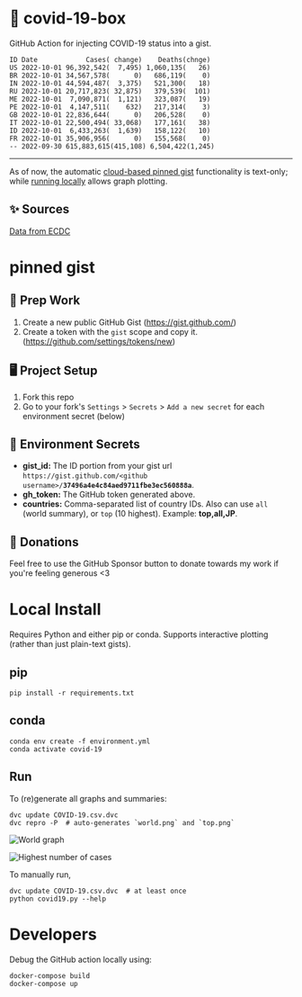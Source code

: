 # 🏥 covid-19-box

GitHub Action for injecting COVID-19 status into a gist.

```
ID Date            Cases( change)    Deaths(chnge)
US 2022-10-01 96,392,542(  7,495) 1,060,135(   26)
BR 2022-10-01 34,567,578(      0)   686,119(    0)
IN 2022-10-01 44,594,487(  3,375)   521,300(   18)
RU 2022-10-01 20,717,823( 32,875)   379,539(  101)
ME 2022-10-01  7,090,871(  1,121)   323,087(   19)
PE 2022-10-01  4,147,511(    632)   217,314(    3)
GB 2022-10-01 22,836,644(      0)   206,528(    0)
IT 2022-10-01 22,500,494( 33,068)   177,161(   38)
ID 2022-10-01  6,433,263(  1,639)   158,122(   10)
FR 2022-10-01 35,906,956(      0)   155,568(    0)
-- 2022-09-30 615,883,615(415,108) 6,504,422(1,245)
```

---

As of now, the automatic [cloud-based pinned gist](#pinned-gist) functionality is text-only;
while [running locally](#local-install) allows graph plotting.

## ✨ Sources

[Data from ECDC](https://www.ecdc.europa.eu/en/publications-data/download-todays-data-geographic-distribution-covid-19-cases-worldwide)

# pinned gist

## 🎒 Prep Work
1. Create a new public GitHub Gist (https://gist.github.com/)
1. Create a token with the `gist` scope and copy it. (https://github.com/settings/tokens/new)

## 🖥 Project Setup
1. Fork this repo
1. Go to your fork's `Settings` > `Secrets` > `Add a new secret` for each environment secret (below)

## 🤫 Environment Secrets
- **gist_id:** The ID portion from your gist url `https://gist.github.com/<github username>/`**`37496a4e4c84aed9711fbe3ec560888a`**.
- **gh_token:** The GitHub token generated above.
- **countries:** Comma-separated list of country IDs. Also can use `all` (world summary), or `top` (10 highest). Example: **top,all,JP**.

## 💸 Donations

Feel free to use the GitHub Sponsor button to donate towards my work if you're feeling generous <3

# Local Install

Requires Python and either pip or conda. Supports interactive plotting (rather than just plain-text gists).

## pip

```
pip install -r requirements.txt
```

## conda

```
conda env create -f environment.yml
conda activate covid-19
```

## Run

To (re)generate all graphs and summaries:

```
dvc update COVID-19.csv.dvc
dvc repro -P  # auto-generates `world.png` and `top.png`
```

![World graph](world.png)

![Highest number of cases](top.png)

To manually run,

```
dvc update COVID-19.csv.dvc  # at least once
python covid19.py --help
```

# Developers

Debug the GitHub action locally using:

```
docker-compose build
docker-compose up
```
